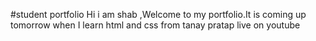 #student portfolio 
Hi i am shab ,Welcome to my portfolio.It is coming up tomorrow when I learn html and css from tanay pratap live on youtube